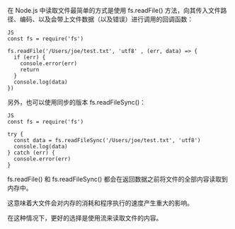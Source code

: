 在 Node.js 中读取文件最简单的方式是使用 fs.readFile() 方法，向其传入文件路径、编码、以及会带上文件数据（以及错误）进行调用的回调函数：

	JS
	const fs = require('fs')

	fs.readFile('/Users/joe/test.txt', 'utf8' , (err, data) => {
	  if (err) {
		console.error(err)
		return
	  }
	  console.log(data)
	})

另外，也可以使用同步的版本 fs.readFileSync()：

	JS
	const fs = require('fs')

	try {
	  const data = fs.readFileSync('/Users/joe/test.txt', 'utf8')
	  console.log(data)
	} catch (err) {
	  console.error(err)
	}

fs.readFile() 和 fs.readFileSync() 都会在返回数据之前将文件的全部内容读取到内存中。

这意味着大文件会对内存的消耗和程序执行的速度产生重大的影响。

在这种情况下，更好的选择是使用流来读取文件的内容。